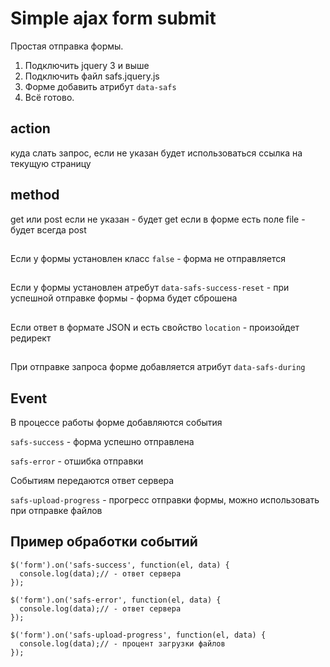 # Simple ajax form submit

Простая отправка формы.

1. Подключить jquery 3 и выше
2. Подключить файл safs.jquery.js
3. Форме добавить атрибут `data-safs`
4. Всё готово.

## action
куда слать запрос, если не указан будет использоваться ссылка на текущую страницу

## method
get или post
если не указан - будет get
если в форме есть поле file - будет всегда post

##

Если у формы установлен класс `false` - форма не отправляется

##

Если у формы установлен атребут `data-safs-success-reset` - при успешной отправке формы - форма будет сброшена

##

Если ответ в формате JSON и есть свойство `location` - произойдет редирект

##

При отправке запроса форме добавляется атрибут `data-safs-during`

## Event
В процессе работы форме добавляются события

`safs-success` - форма успешно отправлена

`safs-error` - отшибка отправки

Событиям передаются ответ сервера

`safs-upload-progress` - прогресс отправки формы, можно использовать при отправке файлов

## Пример обработки событий

```
$('form').on('safs-success', function(el, data) {
  console.log(data);// - ответ сервера
});
```

```
$('form').on('safs-error', function(el, data) {
  console.log(data);// - ответ сервера
});
```

```
$('form').on('safs-upload-progress', function(el, data) {
  console.log(data);// - процент загрузки файлов
});
```
